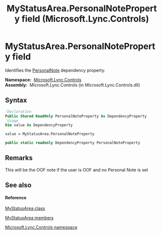 ﻿---
title: MyStatusArea.PersonalNoteProperty field (Microsoft.Lync.Controls)
TOCTitle: PersonalNoteProperty field
ms:assetid: F:Microsoft.Lync.Controls.MyStatusArea.PersonalNoteProperty_DI_3_UC_OCS14MrefLyncWPF
ms:mtpsurl: https://msdn.microsoft.com/en-us/library/microsoft.lync.controls.mystatusarea.personalnoteproperty_di_3_uc_ocs14mreflyncwpf(v=office.15)
ms:contentKeyID: 48597689
ms.date: 07/28/2014
mtps_version: v=office.15
f1_keywords:
- Microsoft.Lync.Controls.MyStatusArea.PersonalNoteProperty
dev_langs:
- CSharp
- JScript
- VB
- other
---

# MyStatusArea.PersonalNoteProperty field

Identifies the [PersonalNote](mystatusarea-personalnote-property-microsoft-lync-controls_1.md) dependency property.

**Namespace:**  [Microsoft.Lync.Controls](microsoft-lync-controls-namespace_1.md)  
**Assembly:**  Microsoft.Lync.Controls (in Microsoft.Lync.Controls.dll)

## Syntax

``` vb
'Declaration
Public Shared ReadOnly PersonalNoteProperty As DependencyProperty
'Usage
Dim value As DependencyProperty

value = MyStatusArea.PersonalNoteProperty
```

``` csharp
public static readonly DependencyProperty PersonalNoteProperty
```

## Remarks

This will be the OOF note if the user is OOF and no Personal Note is set

## See also

#### Reference

[MyStatusArea class](mystatusarea-class-microsoft-lync-controls_1.md)

[MyStatusArea members](mystatusarea-members-microsoft-lync-controls_1.md)

[Microsoft.Lync.Controls namespace](microsoft-lync-controls-namespace_1.md)

